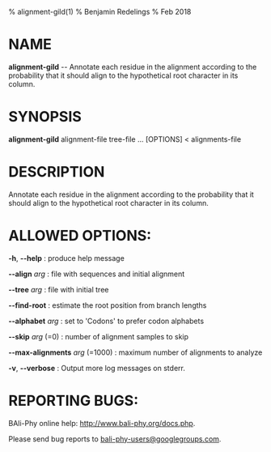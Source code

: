 % alignment-gild(1)
% Benjamin Redelings
% Feb 2018

# NAME

**alignment-gild** -- Annotate each residue in the alignment according to the probability that it should align to the hypothetical root character in its column.

# SYNOPSIS

**alignment-gild** alignment-file tree-file ... [OPTIONS] < alignments-file

# DESCRIPTION

Annotate each residue in the alignment according to the probability that it should align to the hypothetical root character in its column.

# ALLOWED OPTIONS:
**-h**, **--help**
: produce help message

**--align** _arg_
: file with sequences and initial alignment

**--tree** _arg_
: file with initial tree

**--find-root**
: estimate the root position from branch lengths

**--alphabet** _arg_
: set to 'Codons' to prefer codon alphabets

**--skip** _arg_ (=0)
: number of alignment samples to skip

**--max-alignments** _arg_ (=1000)
: maximum number of alignments to analyze

**-v**, **--verbose**
: Output more log messages on stderr.


# REPORTING BUGS:
 BAli-Phy online help: <http://www.bali-phy.org/docs.php>.

Please send bug reports to <bali-phy-users@googlegroups.com>.

